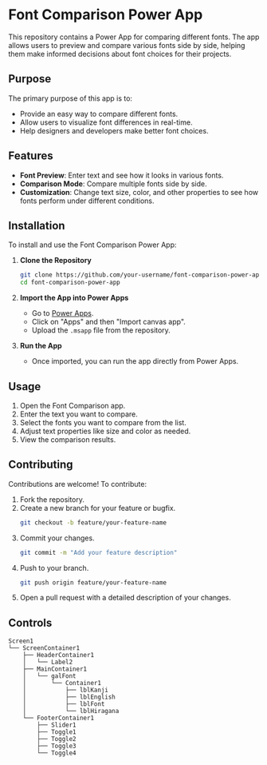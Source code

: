 # Font Comparison Power App

This repository contains a Power App for comparing different fonts. The app allows users to preview and compare various fonts side by side, helping them make informed decisions about font choices for their projects.

## Purpose

The primary purpose of this app is to:
- Provide an easy way to compare different fonts.
- Allow users to visualize font differences in real-time.
- Help designers and developers make better font choices.

## Features

- **Font Preview**: Enter text and see how it looks in various fonts.
- **Comparison Mode**: Compare multiple fonts side by side.
- **Customization**: Change text size, color, and other properties to see how fonts perform under different conditions.

## Installation

To install and use the Font Comparison Power App:

1. **Clone the Repository**
   ```sh
   git clone https://github.com/your-username/font-comparison-power-app.git
   cd font-comparison-power-app
   ```

2. **Import the App into Power Apps**
   - Go to [Power Apps](https://make.powerapps.com/).
   - Click on "Apps" and then "Import canvas app".
   - Upload the `.msapp` file from the repository.

3. **Run the App**
   - Once imported, you can run the app directly from Power Apps.

## Usage

1. Open the Font Comparison app.
2. Enter the text you want to compare.
3. Select the fonts you want to compare from the list.
4. Adjust text properties like size and color as needed.
5. View the comparison results.

## Contributing

Contributions are welcome! To contribute:

1. Fork the repository.
2. Create a new branch for your feature or bugfix.
   ```sh
   git checkout -b feature/your-feature-name
   ```
3. Commit your changes.
   ```sh
   git commit -m "Add your feature description"
   ```
4. Push to your branch.
   ```sh
   git push origin feature/your-feature-name
   ```
5. Open a pull request with a detailed description of your changes.

## Controls
```
Screen1
└── ScreenContainer1
    ├── HeaderContainer1
    │   └── Label2
    ├── MainContainer1
    │   └── galFont
    │       └── Container1
    │           ├── lblKanji
    │           ├── lblEnglish
    │           ├── lblFont
    │           └── lblHiragana
    └── FooterContainer1
        ├── Slider1
        ├── Toggle1
        ├── Toggle2
        ├── Toggle3
        └── Toggle4
```
